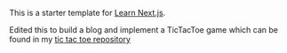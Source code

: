 This is a starter template for [Learn Next.js](https://nextjs.org/learn).

Edited this to build a blog and implement a TicTacToe game which can be found in my [tic tac toe repository](https://github.com/monstrosity1001/TicTacToe)
